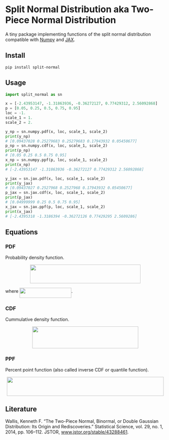 # Split Normal Distribution aka Two-Piece Normal Distribution

A tiny package implementing functions of the split normal distribution compatible with [Numpy](https://github.com/numpy/numpy) and [JAX](https://github.com/google/jax).

## Install

```shell script
pip install split-normal
```

## Usage

```python
import split_normal as sn

x = [-2.43953147, -1.31863936, -0.36272127, 0.77429312, 2.56092868]
p = [0.05, 0.25, 0.5, 0.75, 0.95]
loc = -1.
scale_1 = 1.
scale_2 = 2.

y_np = sn.numpy.pdf(x, loc, scale_1, scale_2)
print(y_np)
# [0.09437028 0.25279683 0.25279683 0.17943932 0.05450677]
p_np = sn.numpy.cdf(x, loc, scale_1, scale_2)
print(p_np)
# [0.05 0.25 0.5 0.75 0.95]
x_np = sn.numpy.ppf(p, loc, scale_1, scale_2)
print(x_np)
# [-2.43953147 -1.31863936 -0.36272127 0.77429312 2.56092868]

y_jax = sn.jax.pdf(x, loc, scale_1, scale_2)
print(y_jax)
# [0.09437027 0.2527968 0.2527968 0.17943932 0.05450677]
p_jax = sn.jax.cdf(x, loc, scale_1, scale_2)
print(p_jax)
# [0.04999999 0.25 0.5 0.75 0.95]
x_jax = sn.jax.ppf(p, loc, scale_1, scale_2)
print(x_jax)
# [-2.4395318 -1.3186394 -0.36272126 0.77429295 2.5609286]
```

## Equations

### PDF

Probability density function.

<p align="center"><img src="tex/e40bd5758ad08099e2a9805856a727ab.svg?invert_in_darkmode" align=middle width=347.04474255pt height=59.178683850000006pt/></p>

where <img src="tex/eddd50b8f927af24f6d449e758f03fd0.svg?invert_in_darkmode" align=middle width=163.06123019999998pt height=31.360807499999982pt/>.

### CDF

Cummulative density function.

<p align="center"><img src="tex/deb1a65aeacbbfaa6fce2f79904a298f.svg?invert_in_darkmode" align=middle width=334.0820736pt height=69.0417981pt/></p>

### PPF

Percent point function (also called inverse CDF or quantile function).

<p align="center"><img src="tex/3cc792438a7c9ddd285f79ab9e167ccf.svg?invert_in_darkmode" align=middle width=493.03176119999995pt height=59.178683850000006pt/></p>

## Literature

Wallis, Kenneth F. “The Two-Piece Normal, Binormal, or Double Gaussian Distribution: Its Origin and Rediscoveries.” Statistical Science, vol. 29, no. 1, 2014, pp. 106–112. JSTOR, www.jstor.org/stable/43288461.



